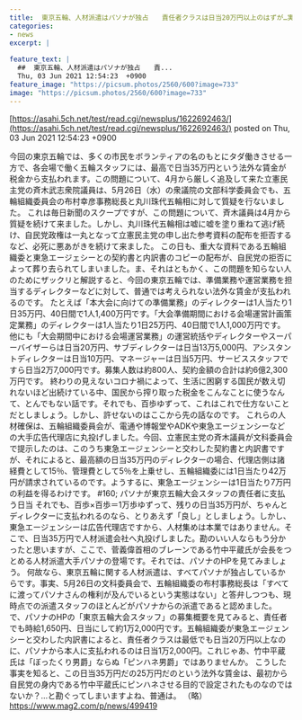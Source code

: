```yaml
---
title:  東京五輪、人材派遣はパソナが独占　　責任者クラスは日当20万円以上のはずが…実際に支払われるのは日当1万2,000円  
categories:
- news
excerpt: |
  
feature_text: |
  ##  東京五輪、人材派遣はパソナが独占　　責...
  Thu, 03 Jun 2021 12:54:23  +0900
feature_image: "https://picsum.photos/2560/600?image=733"
image: "https://picsum.photos/2560/600?image=733"
---
```


[https://asahi.5ch.net/test/read.cgi/newsplus/1622692463/](https://asahi.5ch.net/test/read.cgi/newsplus/1622692463/)
posted on Thu, 03 Jun 2021 12:54:23  +0900

<!--more-->

今回の東京五輪では、多くの市民をボランティアの名のもとにタダ働きさせる一方で、各会場で働く五輪スタッフには、最高で日当35万円という法外な賃金が税金から支払われます。この問題について、4月から厳しく追及して来た立憲民主党の斉木武志衆院議員は、5月26日（水）の衆議院の文部科学委員会でも、五輪組織委員会の布村幸彦事務総長と丸川珠代五輪相に対して質疑を行ないました。 これは毎日新聞のスクープですが、この問題について、斉木議員は4月から質疑を続けて来ました。しかし、丸川珠代五輪相は嘘に嘘を塗り重ねて逃げ続け、自民党政権は一丸となって立憲民主党の申し出た参考資料の配布を拒否するなど、必死に悪あがきを続けて来ました。 この日も、重大な資料である五輪組織委と東急エージェシーとの契約書と内訳書のコピーの配布が、自民党の拒否によって葬り去られてしまいました。ま、それはともかく、この問題を知らない人のためにザックリと解説すると、今回の東京五輪では、準備業務や運営業務を担当するディレクターなどに対して、普通では考えられない法外な賃金が支払われるのです。 たとえば「本大会に向けての準備業務」のディレクターは1人当たり1日35万円、40日間で1人1,400万円です。「大会準備期間における会場運営計画策定業務」のディレクターは1人当たり1日25万円、40日間で1人1,000万円です。他にも「大会期間中における会場運営業務」の運営統括やディレクターやスーパーバイザーらは日当20万円、サブディレクターは日当13万5,000円、アシスタントディレクターは日当10万円、マネージャーは日当5万円、サービススタッフですら日当2万7,000円です。募集人数は約800人、契約金額の合計は約6億2,300万円です。 終わりの見えないコロナ禍によって、生活に困窮する国民が数え切れないほど出続けている中、国民から搾り取った税金をこんなことに使うなんて、とんでもない話です。それでも、百歩ゆずって、これはこれで仕方ないことだとしましょう。しかし、許せないのはここから先の話なのです。 これらの人材確保は、五輪組織委員会が、電通や博報堂やADKや東急エージェンシーなどの大手広告代理店に丸投げしました。今回、立憲民主党の斉木議員が文科委員会で提示したのは、このうち東急エージェンシーと交わした契約書と内訳書ですが、それによると、最高額の日当35万円のディレクターの場合、代理店側は諸経費として15％、管理費として5％を上乗せし、五輪組織委には1日当たり42万円が請求されているのです。ようするに、東急エージェンシーは1日当たり7万円の利益を得るわけです。 #160; パソナが東京五輪大会スタッフの責任者に支払う日当 それでも、百歩×百歩＝1万歩ゆずって、残りの日当35万円が、ちゃんとディレクターに支払われるのなら、とりあえず「良し」としましょう。しかし、東急エージェンシーは広告代理店ですから、人材集めは本業ではありません。そこで、日当35万円で人材派遣会社へ丸投げしました。勘のいい人ならもう分かったと思いますが、ここで、菅義偉首相のブレーンである竹中平蔵氏が会長をつとめる人材派遣大手パソナの登場です。それでは、パソナのHPを見てみましょう。 何故なら、東京五輪に関する人材派遣は、すべてパソナが独占しているからです。事実、5月26日の文科委員会で、五輪組織委の布村事務総長は「すべてに渡ってパソナさんの権利が及んでいるという実態はない」と答弁しつつも、現時点での派遣スタッフのほとんどがパソナからの派遣であると認めました。 で、パソナのHPの「東京五輪大会スタッフ」の募集概要を見てみると、責任者でも時給1,650円、日当にして約1万2,000円です。五輪組織委が東急エージェンシーと交わした内訳書によると、責任者クラスは最低でも日当20万円以上なのに、パソナから本人に支払われるのは日当1万2,000円。これじゃあ、竹中平蔵氏は「ぼったくり男爵」ならぬ「ピンハネ男爵」ではありませんか。 こうした事実を知ると、この日当35万円だの25万円だのという法外な賃金は、最初から自民党の身内である竹中平蔵氏にピンハネさせる目的で設定されたものなのではないか？…と勘ぐってしまいますよね、普通は。 （略） https://www.mag2.com/p/news/499419
